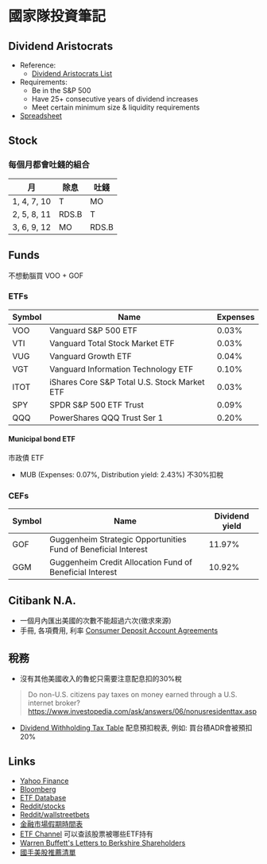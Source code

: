 # 國家隊投資筆記

## Dividend Aristocrats

- Reference:
  - [Dividend Aristocrats List](https://www.suredividend.com/dividend-aristocrats-list/)
- Requirements:
  - Be in the S&P 500
  - Have 25+ consecutive years of dividend increases
  - Meet certain minimum size & liquidity requirements
- [Spreadsheet](https://docs.google.com/spreadsheets/d/1TlNCtwP0VM3DhZw_gFDRNo0XZhu_8C-jvATvYq5l8kY/edit?usp=sharing)

## Stock

### 每個月都會吐錢的組合

| 月          | 除息  | 吐錢  |
|-------------|-------|-------|
| 1, 4, 7, 10 | T     | MO    |
| 2, 5, 8, 11 | RDS.B | T     |
| 3, 6, 9, 12 | MO    | RDS.B |

## Funds

不想動腦買 VOO + GOF

### ETFs

| Symbol | Name                                         | Expenses |
|--------|----------------------------------------------|----------|
| VOO    | Vanguard S&P 500 ETF                         | 0.03%    |
| VTI    | Vanguard Total Stock Market ETF              | 0.03%    |
| VUG    | Vanguard Growth ETF                          | 0.04%    |
| VGT    | Vanguard Information Technology ETF          | 0.10%    |
| ITOT   | iShares Core S&P Total U.S. Stock Market ETF | 0.03%    |
| SPY    | SPDR S&P 500 ETF Trust                       | 0.09%    |
| QQQ    | PowerShares QQQ Trust Ser 1                  | 0.20%    |

#### Municipal bond ETF

市政債 ETF

- MUB (Expenses: 0.07%, Distribution yield: 2.43%) 不30%扣稅

### CEFs

| Symbol | Name                                                           | Dividend yield |
|--------|----------------------------------------------------------------|----------------|
| GOF    | Guggenheim Strategic Opportunities Fund of Beneficial Interest | 11.97%         |
| GGM    | Guggenheim Credit Allocation Fund of Beneficial Interest       | 10.92%         |

## Citibank N.A.

- 一個月內匯出美國的次數不能超過六次(徵求來源)
- 手冊, 各項費用, 利率 [Consumer Deposit Account Agreements](https://online.citi.com/US/JRS/portal/template.do?ID=Consumer-Deposit-Account-Agreements)

## 稅務

- 沒有其他美國收入的魯蛇只需要注意配息扣的30%稅
> Do non-U.S. citizens pay taxes on money earned through a U.S. internet broker? https://www.investopedia.com/ask/answers/06/nonusresidenttax.asp
- [Dividend Withholding Tax Table](https://www.theice.com/publicdocs/data/us_index_group_tax_withholding_table.pdf) 配息預扣稅表, 例如: 買台積ADR會被預扣20%

## Links

- [Yahoo Finance](https://finance.yahoo.com/)
- [Bloomberg](https://www.bloomberg.com)
- [ETF Database](https://etfdb.com/)
- [Reddit/stocks](https://www.reddit.com/r/stocks/)
- [Reddit/wallstreetbets](https://www.reddit.com/r/wallstreetbets/)
- [金融市場假期時間表](https://www.firstrade.com/content/zh-tw/customerservice/faqs/holidays)
- [ETF Channel](https://www.etfchannel.com/) 可以查該股票被哪些ETF持有
- [Warren Buffett's Letters to Berkshire Shareholders](http://www.berkshirehathaway.com/letters/letters.html)
- [國手美股推薦清單](https://docs.google.com/spreadsheets/d/1wXVTpzMk-5fNlLnl31DHJ2sY3Ex6FlH4wmbgTVkKps8/edit?usp=sharing)
